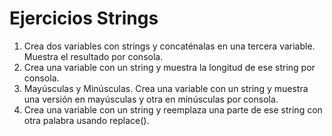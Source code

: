 # Ejercicios Strings

1. Crea dos variables con strings y concaténalas en una tercera variable.
   Muestra el resultado por consola.
2. Crea una variable con un string y muestra la longitud de ese string por consola.
3. Mayúsculas y Minúsculas. Crea una variable con un string y muestra una versión en mayúsculas y otra en minúsculas por consola.
4. Crea una variable con un string y reemplaza una parte de ese string con otra palabra usando replace().
